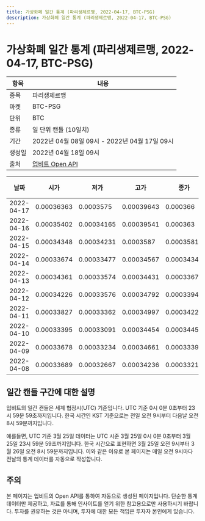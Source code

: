 ```yaml
---
title: 가상화폐 일간 통계 (파리생제르맹, 2022-04-17, BTC-PSG)
description: 가상화폐 일간 통계 (파리생제르맹, 2022-04-17, BTC-PSG)
---
```



가상화폐 일간 통계 (파리생제르맹, 2022-04-17, BTC-PSG)
===

|항목|내용|
|--|--|
|종목|파리생제르맹|
|마켓|BTC-PSG|
|단위|BTC|
|종류|일 단위 캔들 (10일치)|
|기간|2022년 04월 08일 09시 - 2022년 04월 17일 09시|
|생성일|2022년 04월 18일 09시|
|출처|[업비트 Open API](https://docs.upbit.com)|


|날짜|시가|저가|고가|종가|비고|
|--|--|--|--|--|--|
|2022-04-17|0.00036363|0.0003575|0.00039643|0.000366|    |
|2022-04-16|0.00035402|0.00034165|0.00039541|0.000363|    |
|2022-04-15|0.00034348|0.00034231|0.0003587|0.00035811|    |
|2022-04-14|0.00033674|0.00033477|0.00034567|0.00034348|    |
|2022-04-13|0.00034361|0.00033574|0.00034431|0.00033674|    |
|2022-04-12|0.00034226|0.00033576|0.00034792|0.00033949|    |
|2022-04-11|0.00033827|0.00033362|0.00034997|0.00034226|    |
|2022-04-10|0.00033395|0.00033091|0.00034454|0.00034454|    |
|2022-04-09|0.00033678|0.00033234|0.00034661|0.00033395|    |
|2022-04-08|0.00033689|0.00032667|0.00034236|0.00033219|    |


일간 캔들 구간에 대한 설명
---


업비트의 일간 캔들은 세계 협정시(UTC) 기준입니다. 
UTC 기준 0시 0분 0초부터 23시 59분 59초까지입니다. 
한국 시간인 KST 기준으로는 전일 오전 9시부터 다음날 오전 8시 59분까지입니다. 


예를들면, UTC 기준 3월 25일 데이터는 UTC 시준 3월 25일 0시 0분 0초부터 3월 25일 23시 59분 59초까지입니다. 
한국 시간으로 표현하면 3월 25일 오전 9시부터 3월 26일 오전 8시 59분까지입니다. 
이와 같은 이유로 본 페이지는 매일 오전 9시마다 전날의 통계 데이터를 자동으로 작성합니다. 


주의
---


본 페이지는 업비트의 Open API를 통하여 자동으로 생성된 페이지입니다. 
단순한 통계 데이터만 제공하고, 자료를 통해 인사이트를 얻기 위한 참고용으로만 사용하시기 바랍니다. 
투자를 권유하는 것은 아니며, 투자에 대한 모든 책임은 투자자 본인에게 있습니다. 
